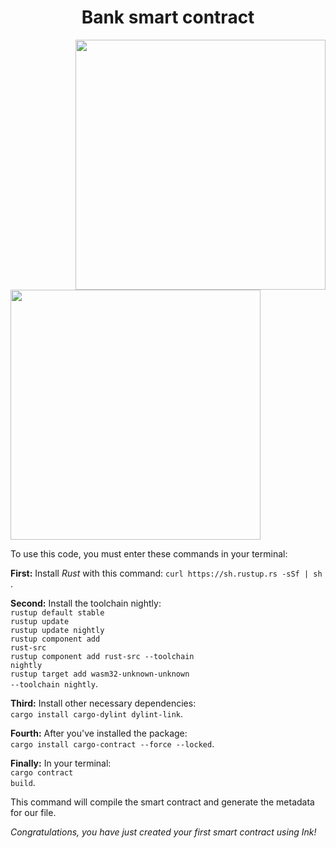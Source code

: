 <h1 align="center">Bank smart contract</h1>
<img src="https://media3.giphy.com/media/iG4zIb2xaxCBbZ3uei/giphy.gif?cid=ecf05e47jepsoc6iqg175d7y1caf5m3ernz0c6p3kox8oby4&rid=giphy.gif&ct=g" align="right" width="400"> <br>
<img src="https://media3.giphy.com/media/26tn33aiTi1jkl6H6/200w.webp?cid=ecf05e47pxybd3f7elyx9c45xr7rgiyiwxd0ym21dhe9mq6c&rid=200w.webp&ct=g" width="400">
<p>
  To use this code, you must enter these commands in your terminal:
</p>
<p>
  <strong>First:</strong> Install <em>Rust</em> with this command: <code>curl https://sh.rustup.rs -sSf | sh </code>. <br>
  
  <strong>Second:</strong> Install the toolchain nightly: <br>
  <code>rustup default stable</code> <br>
  <code>rustup update</code> <br>
  <code>rustup update nightly</code> <br>
  <code>rustup component add rust-src</code> <br>
  <code>rustup component add rust-src --toolchain nightly</code> <br>
  <code>rustup target add wasm32-unknown-unknown --toolchain nightly</code>. <br>
  
  <strong>Third:</strong> Install other necessary dependencies: <br>
  <code>cargo install cargo-dylint dylint-link</code>. <br>
  
  <strong>Fourth:</strong> After you've installed the package: <br>
  <code>cargo install cargo-contract --force --locked</code>.
  
  <strong>Finally:</strong> In your terminal: <br>
  <code>cargo contract build</code>. <br>
  
  This command will compile the smart contract and generate the metadata for our file. <br>
  
  <em>Congratulations, you have just created your first smart contract using Ink!</em>
</p>
